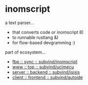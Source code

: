 inomscript
========
a text parser... 
- that converts code or inomscript 8)
- to runnable rustlang &)
- for flow-based devgramming :)

part of ecosystem...
- [fbp :: sync :: subvind/inomscript](https://github.com/subvind/inomscript)
- [www :: top :: subvind/ucimecu](https://github.com/subvind/ucimecu)
- [server :: backend :: subvind/isisis](https://github.com/subvind/isisis)
- [client :: frontend :: subvind/autoide](https://github.com/subvind/autoide)

